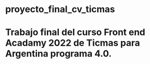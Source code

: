 # proyecto_final_cv_ticmas
# Trabajo final del curso Front end Acadamy 2022 de Ticmas para Argentina programa 4.0.
